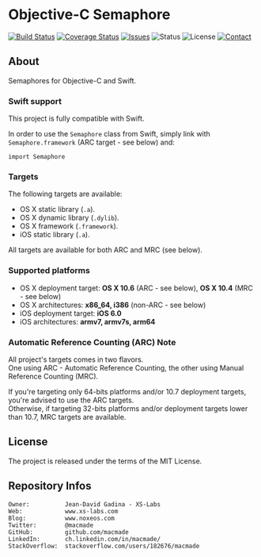 Objective-C Semaphore
=====================

[![Build Status](https://img.shields.io/travis/macmade/objc-semaphore.svg?branch=master&style=flat)](https://travis-ci.org/macmade/objc-semaphore)
[![Coverage Status](https://img.shields.io/coveralls/macmade/objc-semaphore.svg?branch=master&style=flat)](https://coveralls.io/r/macmade/objc-semaphore?branch=master)
[![Issues](http://img.shields.io/github/issues/macmade/objc-semaphore.svg?style=flat)](https://github.com/macmade/objc-semaphore/issues)
![Status](https://img.shields.io/badge/status-active-brightgreen.svg?style=flat)
![License](https://img.shields.io/badge/license-mit-brightgreen.svg?style=flat)
[![Contact](https://img.shields.io/badge/contact-@macmade-blue.svg?style=flat)](https://twitter.com/macmade)

About
-----

Semaphores for Objective-C and Swift.

### Swift support

This project is fully compatible with Swift.

In order to use the `Semaphore` class from Swift, simply link with `Semaphore.framework` (ARC target - see below) and:

    import Semaphore

### Targets

The following targets are available:

 * OS X static library (`.a`).
 * OS X dynamic library (`.dylib`).
 * OS X framework (`.framework`).
 * iOS static library (`.a`).

All targets are available for both ARC and MRC (see below).

### Supported platforms

 * OS X deployment target: **OS X 10.6** (ARC - see below), **OS X 10.4** (MRC - see below)
 * OS X architectures: **x86_64, i386** (non-ARC - see below)
 * iOS deployment target: **iOS 6.0**
 * iOS architectures: **armv7, armv7s, arm64**

### Automatic Reference Counting (ARC) Note

All project's targets comes in two flavors.  
One using ARC - Automatic Reference Counting, the other using Manual Reference Counting (MRC).

If you're targeting only 64-bits platforms and/or 10.7 deployment targets, you're advised to use the ARC targets.  
Otherwise, if targeting 32-bits platforms and/or deployment targets lower than 10.7, MRC targets are available.

License
-------

The project is released under the terms of the MIT License.

Repository Infos
----------------

    Owner:			Jean-David Gadina - XS-Labs
    Web:			www.xs-labs.com
    Blog:			www.noxeos.com
    Twitter:		@macmade
    GitHub:			github.com/macmade
    LinkedIn:		ch.linkedin.com/in/macmade/
    StackOverflow:	stackoverflow.com/users/182676/macmade


